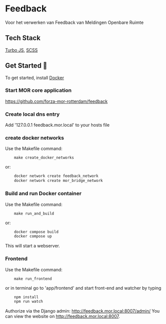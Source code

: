 
# Feedback
Voor het verwerken van Feedback van Meldingen Openbare Ruimte

## Tech Stack
[Turbo JS](https://turbo.hotwired.dev/), [SCSS](https://sass-lang.com/)

## Get Started 🚀
To get started, install [Docker](https://www.docker.com/)

### Start MOR core application
https://github.com/forza-mor-rotterdam/feedback

### Create local dns entry
Add '127.0.0.1  feedback.mor.local' to your hosts file

### create docker networks
Use the Makefile command:
~~~
    make create_docker_networks
~~~
or:
~~~bash
    docker network create feedback_network
    docker network create mor_bridge_network
~~~

### Build and run Docker container
Use the Makefile command:
~~~
    make run_and_build
~~~
or:
~~~bash
    docker compose build
    docker compose up
~~~

This will start a webserver.


### Frontend
Use the Makefile command:
~~~
    make run_frontend
~~~
or in terminal go to 'app/frontend' and start front-end and watcher by typing
~~~bash
    npm install
    npm run watch
~~~


Authorize via the Django admin: http://feedback.mor.local:8007/admin/
You can view the website on http://feedback.mor.local:8007.
